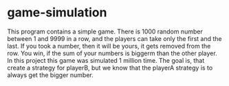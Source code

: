 # game-simulation
This program contains a simple game. There is 1000 random number between 1 and 9999 in a row, and the players can take only 
the first and the last. If you took a number, then it will be yours, it gets removed from the row. You win, if the sum of your
numbers is biggerm than the other player.
In this project this game was simulated 1 million time. The goal is, that create a strategy for playerB, but we know that the 
playerA strategy is to always get the bigger number.

